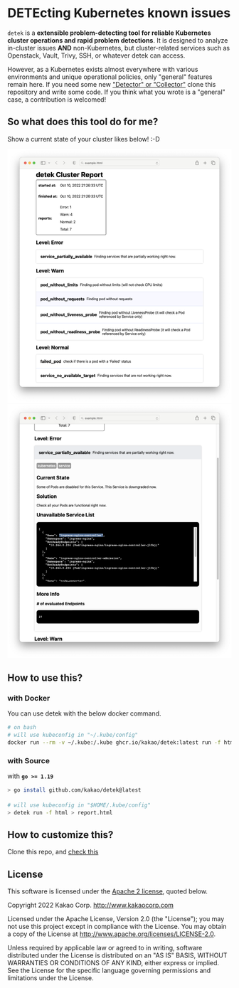 # DETEcting Kubernetes known issues

`detek` is a **extensible problem-detecting tool for reliable Kubernetes cluster operations and rapid problem detections**. It is designed to analyze in-cluster issues **AND** non-Kubernetes, but cluster-related services such as Openstack, Vault, Trivy, SSH, or whatever detek can access.

However, as a Kubernetes exists almost everywhere with various environments and unique operational policies, only "general" features remain here. If you need some new ["Detector" or "Collector"](./cases)  clone this repository and write some code. If you think what you wrote is a "general" case, a contribution is welcomed!

## So what does this tool do for me?

Show a current state of your cluster likes below! :-D

![sample1](./images/sample1.png)
![sample2](./images/sample2.png)

## How to use this?

### with Docker

You can use detek with the below docker command.

```sh
# on bash
# will use kubeconfig in "~/.kube/config"
docker run --rm -v ~/.kube:/.kube ghcr.io/kakao/detek:latest run -f html > report.html
```

### with Source

with **`go >= 1.19`**

```sh
> go install github.com/kakao/detek@latest

# will use kubeconfig in "$HOME/.kube/config"
> detek run -f html > report.html
```

## How to customize this?

Clone this repo, and [check this](./cases)

## License

This software is licensed under the [Apache 2 license](LICENSE), quoted below.

Copyright 2022 Kakao Corp. <http://www.kakaocorp.com>

Licensed under the Apache License, Version 2.0 (the "License"); you may not
use this project except in compliance with the License. You may obtain a copy
of the License at http://www.apache.org/licenses/LICENSE-2.0.

Unless required by applicable law or agreed to in writing, software
distributed under the License is distributed on an "AS IS" BASIS, WITHOUT
WARRANTIES OR CONDITIONS OF ANY KIND, either express or implied. See the
License for the specific language governing permissions and limitations under
the License.